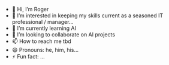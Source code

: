 - 👋 Hi, I’m Roger
- 👀 I’m interested in keeping my skills current as a seasoned IT professional / manager...
- 🌱 I’m currently learning AI
- 💞️ I’m looking to collaborate on AI projects
- 📫 How to reach me tbd
- 😄 Pronouns: he, him, his...
- ⚡ Fun fact: ...

<!---
RogerMiltonCarter/RogerMiltonCarter is a ✨ special ✨ repository because its `README.md` (this file) appears on your GitHub profile.
You can click the Preview link to take a look at your changes.
--->
